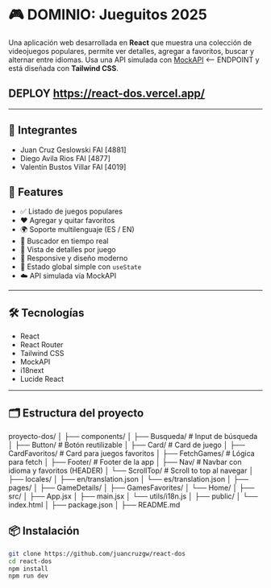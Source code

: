 # 🎮 DOMINIO: Jueguitos 2025

Una aplicación web desarrollada en **React** que muestra una colección de videojuegos populares, permite ver detalles, agregar a favoritos, buscar y alternar entre idiomas. Usa una API simulada con [MockAPI](https://680c06432ea307e081d2fe6b.mockapi.io/juegos) <-- ENDPOINT y está diseñada con **Tailwind CSS**.

## DEPLOY https://react-dos.vercel.app/

---

## 👤 Integrantes

- Juan Cruz Geslowski FAI [4881]
- Diego Avila Rios FAI [4877]
- Valentín Bustos Villar FAI [4019]

## 🚀 Features

- ✅ Listado de juegos populares
- ❤️ Agregar y quitar favoritos
- 🌍 Soporte multilenguaje (ES / EN)
- 🔎 Buscador en tiempo real
- 📄 Vista de detalles por juego
- 📱 Responsive y diseño moderno
- 🧠 Estado global simple con `useState`
- ☁️ API simulada vía MockAPI

---

## 🛠️ Tecnologías

- React
- React Router
- Tailwind CSS
- MockAPI
- i18next
- Lucide React

---

## 🗂️ Estructura del proyecto

proyecto-dos/
│
├── components/
│ ├── Busqueda/ # Input de búsqueda
│ ├── Button/ # Botón reutilizable
│ ├── Card/ # Card de juego
│ ├── CardFavoritos/ # Card para juegos favoritos
│ ├── FetchGames/ # Lógica para fetch
│ ├── Footer/ # Footer de la app
│ ├── Nav/ # Navbar con idioma y favoritos (HEADER)
│ └── ScrollTop/ # Scroll to top al navegar
│
├── locales/
│ ├── en/translation.json
│ └── es/translation.json
│
├── pages/
│ ├── GameDetails/
│ ├── GamesFavorites/
│ └── Home/
│
├── src/
│ ├── App.jsx
│ ├── main.jsx
│ └── utils/i18n.js
│
├── public/
│ └── index.html
│
├── package.json
│
├── README.md

## 📦 Instalación

```bash
git clone https://github.com/juancruzgw/react-dos
cd react-dos
npm install
npm run dev


```
